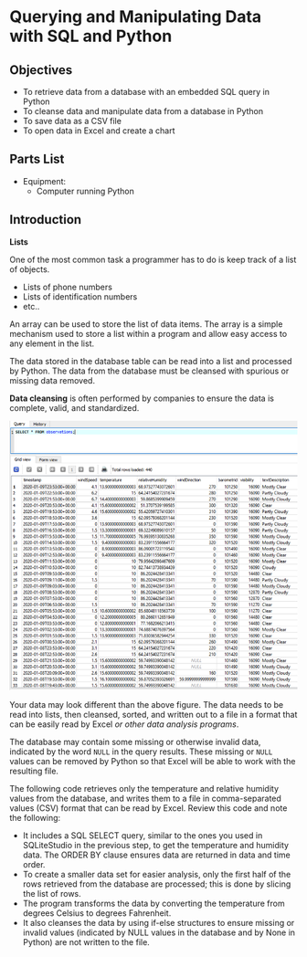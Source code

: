# Querying and Manipulating Data with SQL and Python

## Objectives

- To retrieve data from a database with an embedded SQL query in Python
- To cleanse data and manipulate data from a database in Python
- To save data as a CSV file  
- To open data in Excel and create a chart

## Parts List

- Equipment:
  - Computer running Python

## Introduction

**Lists**

One of the most common task a programmer has to do is keep track of a list of objects.

  - Lists of phone numbers
  - Lists of identification numbers
  - etc..

An array can be used to store the list of data items. The array is a simple mechanism used to store a list within a program and allow easy access to any element in the list.

The data stored in the database table can be read into a list and processed by Python. The data from the database must be cleansed with spurious or missing data removed.

**Data cleansing** is often performed by companies to ensure the data is complete, valid, and standardized.

![Data from obersvations table in weather database](../assets/img/data_observations_1.png)

Your data may look different than the above figure. The data needs to be read into lists, then cleansed, sorted, and written out to a file in a format that can be easily read by Excel _or other data analysis programs_.

The database may contain some missing or otherwise invalid data, indicated by the word `NULL` in the query results. These missing or `NULL` values can be removed by Python so that Excel will be able to work with the resulting file. 

The following code retrieves only the temperature and relative humidity values from the database, and writes them to a file in comma-separated values (CSV) format that can be read by Excel. Review this code and note the following:

- It includes a SQL SELECT query, similar to the ones you used in SQLiteStudio in the previous step, to get the temperature and humidity data. The ORDER BY clause ensures data are returned in data and time order.
- To create a smaller data set for easier analysis, only the first half of the rows retrieved from the database are processed; this is done by slicing the list of rows. 
- The program transforms the data by converting the temperature from degrees Celsius to degrees Fahrenheit. 
- It also cleanses the data by using if-else structures to ensure missing or invalid values (indicated by NULL values in the database and by None in Python) are not written to the file.

